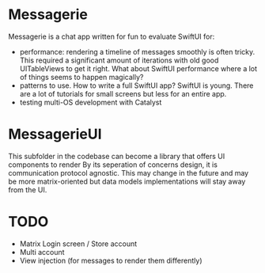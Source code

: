 # Messagerie
Messagerie is a chat app written for fun to evaluate SwiftUI for:
- performance: rendering a timeline of messages smoothly is often tricky. This required a significant amount of iterations with old good UITableViews to get it right. What about SwiftUI performance where a lot of things seems to happen magically?
- patterns to use. How to write a full SwiftUI app? SwiftUI is young. There are a lot of tutorials for small screens but less for an entire app.
- testing multi-OS development with Catalyst

# MessagerieUI
This subfolder in the codebase can become a library that offers UI components to render
By its seperation of concerns design, it is communication protocol agnostic. 
This may change in the future and may be more matrix-oriented but data models implementations will stay away from the UI.

# TODO
- Matrix Login screen / Store account
- Multi account
- View injection (for messages to render them differently)
